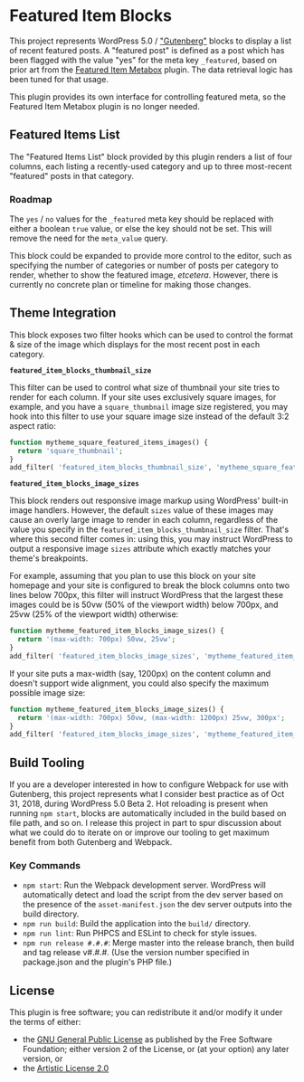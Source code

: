 # Featured Item Blocks

This project represents WordPress 5.0 / ["Gutenberg"](http://wordpress.org/gutenberg) blocks to display a list of recent featured posts. A "featured post" is defined as a post which has been flagged with the value "yes" for the meta key `_featured`, based on prior art from the [Featured Item Metabox](https://wordpress.org/plugins/featured-item-metabox/) plugin. The data retrieval logic has been tuned for that usage.

This plugin provides its own interface for controlling featured meta, so the Featured Item Metabox plugin is no longer needed.

## Featured Items List

The "Featured Items List" block provided by this plugin renders a list of four columns, each listing a recently-used category and up to three most-recent "featured" posts in that category.

### Roadmap

The `yes` / `no` values for the `_featured` meta key should be replaced with either a boolean `true` value, or else the key should not be set. This will remove the need for the `meta_value` query.

This block could be expanded to provide more control to the editor, such as specifying the number of categories or number of posts per category to render, whether to show the featured image, _etcetera_. However, there is currently no concrete plan or timeline for making those changes.

## Theme Integration

This block exposes two filter hooks which can be used to control the format & size of the image which displays for the most recent post in each category.

**`featured_item_blocks_thumbnail_size`**

This filter can be used to control what size of thumbnail your site tries to render for each column. If your site uses exclusively square images, for example, and you have a `square_thumbnail` image size registered, you may hook into this filter to use your square image size instead of the default 3:2 aspect ratio:

```php
function mytheme_square_featured_items_images() {
  return 'square_thumbnail';
}
add_filter( 'featured_item_blocks_thumbnail_size', 'mytheme_square_featured_items_images' );
```

**`featured_item_blocks_image_sizes`**

This block renders out responsive image markup using WordPress' built-in image handlers. However, the default `sizes` value of these images may cause an overly large image to render in each column, regardless of the value you specify in the `featured_item_blocks_thumbnail_size` filter. That's where this second filter comes in: using this, you may instruct WordPress to output a responsive image `sizes` attribute which exactly matches your theme's breakpoints.

For example, assuming that you plan to use this block on your site homepage and your site is configured to break the block columns onto two lines below 700px, this filter will instruct WordPress that the largest these images could be is 50vw (50% of the viewport width) below 700px, and 25vw (25% of the viewport width) otherwise:

```php
function mytheme_featured_item_blocks_image_sizes() {
  return '(max-width: 700px) 50vw, 25vw';
}
add_filter( 'featured_item_blocks_image_sizes', 'mytheme_featured_item_blocks_image_sizes' );
```

If your site puts a max-width (say, 1200px) on the content column and doesn't support wide alignment, you could also specify the maximum possible image size:

```php
function mytheme_featured_item_blocks_image_sizes() {
  return '(max-width: 700px) 50vw, (max-width: 1200px) 25vw, 300px';
}
add_filter( 'featured_item_blocks_image_sizes', 'mytheme_featured_item_blocks_image_sizes' );
```

## Build Tooling

If you are a developer interested in how to configure Webpack for use with Gutenberg, this project represents what I consider best practice as of Oct 31, 2018, during WordPress 5.0 Beta 2. Hot reloading is present when running `npm start`, blocks are automatically included in the build based on file path, and so on. I release this project in part to spur discussion about what we could do to iterate on or improve our tooling to get maximum benefit from both Gutenberg and Webpack.

### Key Commands

- `npm start`: Run the Webpack development server. WordPress will automatically detect and load the script from the dev server based on the presence of the `asset-manifest.json` the dev server outputs into the build directory.
- `npm run build`: Build the application into the `build/` directory.
- `npm run lint`: Run PHPCS and ESLint to check for style issues.
- `npm run release #.#.#`: Merge master into the release branch, then build and tag release v#.#.#. (Use the version number specified in package.json and the plugin's PHP file.)

## License

This plugin is free software; you can redistribute it and/or modify it under the terms of either:

- the [GNU General Public License](LICENSE.md#gnu-general-public-license) as published by the Free Software Foundation; either version 2 of the License, or (at your option) any later version, or
- the [Artistic License 2.0](LICENSE.md#artistic-license-20)
